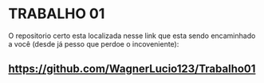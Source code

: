 # TRABALHO 01
O repositorio certo esta localizada nesse link que esta sendo encaminhado a você (desde já pesso que perdoe o incoveniente): <br>
## https://github.com/WagnerLucio123/Trabalho01
